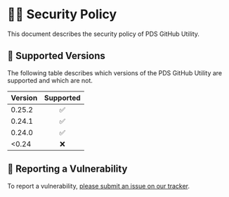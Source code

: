 # 👮‍♀️ Security Policy

This document describes the security policy of PDS GitHub Utility.


## 📀 Supported Versions

The following table describes which versions of the PDS GitHub Utility are supported and which are not.

| Version | Supported  |
|:--------|:----------:|
| 0.25.2  | ✅         |
| 0.24.1  | ✅         |
| 0.24.0  | ✅         |
| <0.24   | ❌         |


## 🚨 Reporting a Vulnerability

To report a vulnerability, [please submit an issue on our tracker](https://github.com/NASA-PDS/pds-github-util/issues/new?template=vulnerability-issue.md).
